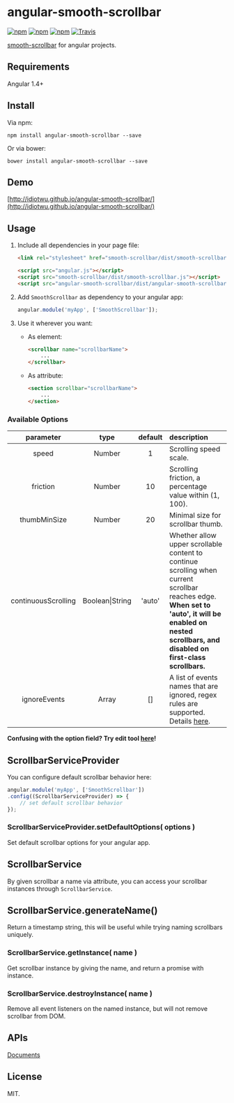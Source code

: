 # angular-smooth-scrollbar

[![npm](https://img.shields.io/npm/v/angular-smooth-scrollbar.svg?style=flat-square)](https://www.npmjs.com/package/angular-smooth-scrollbar)
[![npm](https://img.shields.io/npm/dt/angular-smooth-scrollbar.svg?style=flat-square)](https://www.npmjs.com/package/angular-smooth-scrollbar)
[![npm](https://img.shields.io/npm/l/angular-smooth-scrollbar.svg?style=flat-square)](https://www.npmjs.com/package/angular-smooth-scrollbar)
[![Travis](https://img.shields.io/travis/idiotWu/angular-smooth-scrollbar.svg)](https://travis-ci.org/idiotWu/angular-smooth-scrollbar)

[smooth-scrollbar](https://github.com/idiotWu/smooth-scrollbar) for angular projects.

## Requirements

Angular 1.4+

## Install

Via npm:

```
npm install angular-smooth-scrollbar --save
```

Or via bower:

```
bower install angular-smooth-scrollbar --save
```

## Demo

[http://idiotwu.github.io/angular-smooth-scrollbar/](http://idiotwu.github.io/angular-smooth-scrollbar/)


## Usage

1. Include all dependencies in your page file:

    ```html
    <link rel="stylesheet" href="smooth-scrollbar/dist/smooth-scrollbar.css">

    <script src="angular.js"></script>
    <script src="smooth-scrollbar/dist/smooth-scrollbar.js"></script>
    <script src="angular-smooth-scrollbar/dist/angular-smooth-scrollbar.js"></script>
    ```

2. Add `SmoothScrollbar` as dependency to your angular app:

    ```javascript
    angular.module('myApp', ['SmoothScrollbar']);
    ```

3. Use it wherever you want:

    - As element:

        ```html
        <scrollbar name="scrollbarName">
            ...
        </scrollbar>
        ```

    - As attribute:

        ```html
        <section scrollbar="scrollbarName">
            ...
        </section>
        ```

### Available Options

| parameter | type | default | description |
| :--------: | :--: | :-----: | :---------- |
| speed | Number | 1 | Scrolling speed scale.|
| friction | Number | 10 | Scrolling friction, a percentage value within (1, 100). |
| thumbMinSize | Number | 20 | Minimal size for scrollbar thumb. |
| continuousScrolling | Boolean\|String | 'auto' | Whether allow upper scrollable content to continue scrolling when current scrollbar reaches edge. **When set to 'auto', it will be enabled on nested scrollbars, and disabled on first-class scrollbars.** |
| ignoreEvents | Array | [] | A list of events names that are ignored, regex rules are supported. Details [here](https://github.com/idiotWu/smooth-scrollbar/wiki/Options-Field). |

**Confusing with the option field? Try edit tool [here](http://idiotwu.github.io/smooth-scrollbar/)!**

## ScrollbarServiceProvider

You can configure default scrollbar behavior here:

```javascript
angular.module('myApp', ['SmoothScrollbar'])
.config((ScrollbarServiceProvider) => {
    // set default scrollbar behavior
});
```

### ScrollbarServiceProvider.setDefaultOptions( options )

Set default scrollbar options for your angular app.


## ScrollbarService

By given scrollbar a name via attribute, you can access your scrollbar instances through `ScrollbarService`.

## ScrollbarService.generateName()

Return a timestamp string, this will be useful while trying naming scrollbars uniquely.

### ScrollbarService.getInstance( name )

Get scrollbar instance by giving the name, and return a promise with instance.

### ScrollbarService.destroyInstance( name )

Remove all event listeners on the named instance, but will not remove scrollbar from DOM.

## APIs

[Documents](https://github.com/idiotWu/smooth-scrollbar#apis)

## License

MIT.

